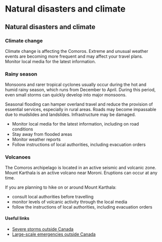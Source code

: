 # Natural disasters and climate

## Natural disasters and climate

### Climate change

Climate change is affecting the Comoros. Extreme and unusual weather events are becoming more frequent and may affect your travel plans. Monitor local media for the latest information.

### Rainy season

Monsoons and rarer tropical cyclones usually occur during the hot and humid rainy season, which runs from December to April. During this period, even small storms can quickly develop into major monsoons.

Seasonal flooding can hamper overland travel and reduce the provision of essential services, especially in rural areas. Roads may become impassable due to mudslides and landslides. Infrastructure may be damaged.

* Monitor local media for the latest information, including on road conditions
* Stay away from flooded areas
* Monitor weather reports
* Follow instructions of local authorities, including evacuation orders

### Volcanoes

The Comoros archipelago is located in an active seismic and volcanic zone. Mount Karthala is an active volcano near Moroni. Eruptions can occur at any time.

If you are planning to hike on or around Mount Karthala:

* consult local authorities before travelling
* monitor levels of volcanic activity through the local media
* follow the instructions of local authorities, including evacuation orders

#### Useful links

* [Severe storms outside Canada](https://travel.gc.ca/travelling/health-safety/hurricanes-typhoons-cyclones-monsoons)
* [Large-scale emergencies outside Canada](https://travel.gc.ca/assistance/emergency-info/large-scale-emergencies-abroad)